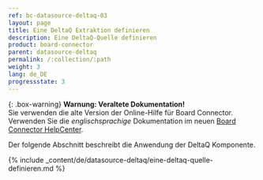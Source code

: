 ```yaml
---
ref: bc-datasource-deltaq-03
layout: page
title: Eine DeltaQ Extraktion definieren
description: Eine DeltaQ-Quelle definieren
product: board-connector
parent: datasource-deltaq
permalink: /:collection/:path
weight: 3
lang: de_DE
progressstate: 3
---
```


{: .box-warning}
**Warnung: Veraltete Dokumentation!** <br>
Sie verwenden die alte Version der Online-Hilfe für Board Connector.<br>
Verwenden Sie die *englischsprachige* Dokumentation im neuen [Board Connector HelpCenter](https://helpcenter.theobald-software.com/board-connector/documentation/introduction/).

Der folgende Abschnitt beschreibt die Anwendung der DeltaQ Komponente.

{% include _content/de/datasource-deltaq/eine-deltaq-quelle-definieren.md %}

